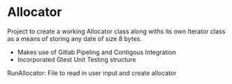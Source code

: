 # Allocator
Project to create a working Allocator class along withs its own Iterator class
as a means of storing any date of size 8 bytes.

- Makes use of Gitlab Pipeling and Contigous Integration
- Incorporated Gtest Unit Testing structure

RunAllocator: File to read in user input and create allocator
